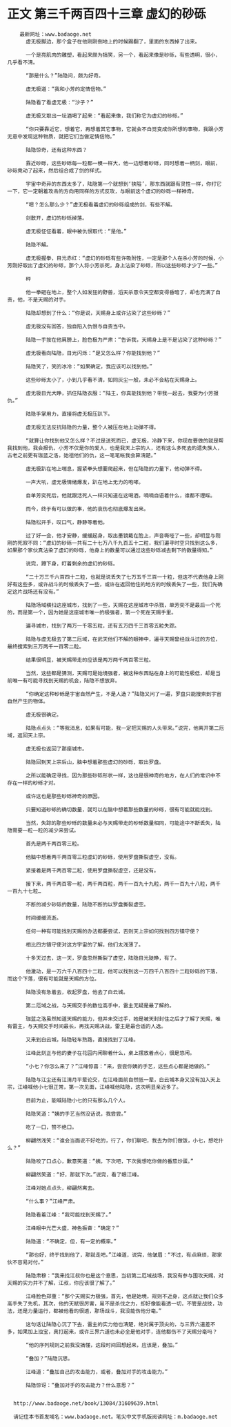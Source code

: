 # 正文 第三千两百四十三章 虚幻的砂砾
        最新网址：www.badaoge.net
          虚无极脚边，那个盒子在他刚刚倒地上的时候踢翻了，里面的东西掉了出来。
      
          一个是亮肌肉的雕塑，看起来颇为搞笑，另一个，看起来像是砂砾，有些透明，很小，几乎看不清。
      
          “那是什么？”陆隐问，颇为好奇。
      
          虚无极道：“我和小芳的定情信物。”
      
          陆隐看了看虚无极：“沙子？”
      
          虚无极又取出一坛酒喝了起来：“看起来像，我们称它为虚幻的砂砾。”
      
          “你只要靠近它，想着它，再想着其它事物，它就会不自觉变成你所想的事物，我跟小芳无意中发现这种物质，就把它们当做定情信物。”
      
          陆隐惊奇，还有这种东西？
      
          靠近砂砾，这些砂砾每一粒都一模一样大，他一边想着砂砾，同时想着一柄剑，眼前，砂砾竟动了起来，然后组合成了剑的样式。
      
          宇宙中奇异的东西太多了，陆隐第一个就想到‘狭隘’，那东西就跟有灵性一样，你打它一下，它一定朝着攻击的方向用同样的方式反攻，与眼前这个虚幻的砂砾一样神奇。
      
          “嗯？怎么那么少？”虚无极看着虚幻的砂砾组成的剑，有些不解。
      
          剑散开，虚幻的砂砾掉落。
      
          虚无极怔怔看着，眼中被仇恨取代：“是他。”
      
          陆隐不解。
      
          虚无极握拳，目光赤红：“虚幻的砂砾有些许吸附性，一定是那个人在杀小芳的时候，小芳刚好取出了虚幻的砂砾，那个人将小芳杀死，身上沾染了砂砾，所以这些砂砾才少了一些。”
      
          砰
      
          他一拳砸在地上，整个人如发狂的野兽，滔天杀意令天空都变得昏暗了，却也充满了自责，他，不是天赐的对手。
      
          陆隐却想到了什么：“你是说，天赐身上或许沾染了这些砂砾？”
      
          虚无极没有回答，独自陷入仇恨与自责当中。
      
          陆隐一手按在他肩膀上，脸色极为严肃：“告诉我，天赐身上是不是沾染了这种砂砾？”
      
          虚无极看向陆隐，目光闪烁：“是又怎么样？你能找到他？”
      
          陆隐笑了，笑的冰冷：“如果确定，我应该可以找到他。”
      
          这些砂砾太小了，小到几乎看不清，如同灰尘一般，未必不会粘在天赐身上。
      
          虚无极目光大睁，抓住陆隐衣服：“陆主，你真能找到他？带我一起去，我要为小芳报仇。”
      
          陆隐手掌用力，直接将虚无极压趴下。
      
          虚无极无法反抗陆隐的力量，整个人被压在地上动弹不得。
      
          “就算让你找到他又怎么样？不过是送死而已，虚无极，冷静下来，你现在要做的就是帮我找到他，我会报仇，小芳不仅是你的爱人，也是我天上宗的人，还有这么多死去的遗失族人，古老之前更有珈蓝之洛，始祖他们的仇，这一笔笔帐我会算清楚。”
      
          虚无极趴在地上喘息，握紧拳头想要爬起来，但在陆隐的力量下，他动弹不得。
      
          一声大吼，虚无极情绪爆发，趴在地上无力的咆哮。
      
          自单芳奕死后，他就跟活死人一样只知道在这喝酒，喃喃自语着什么，谁都不理睬。
      
          而今，终于有可以做的事，他的哀伤也彻底爆发出来。
      
          陆隐松开手，叹口气，静静等着他。
      
          过了好一会，他才安静，缓缓起身，取出墨镜戴在脸上，声音嘶哑了一些，却明显与刚刚的死寂不同：“虚幻的砂砾一共有二十七万八千九百五十二粒，我们遍寻时空只找到这么多，如果那个家伙真沾染了虚幻的砂砾，他身上的数量可以通过这些砂砾减去剩下的数量得知。”
      
          说完，蹲下身，盯着剩余的虚幻的砂砾。
      
          “二十万三千六百四十二粒，也就是说丢失了七万五千三百一十粒，但这不代表他身上刚好有这些多，或许战斗的时候丢失了一些，或许在返回他住的地方的时候丢失了一些，我们先确定这片战场还有没有。”
      
          陆隐场域横扫这座城市，找到了一些，天赐在这座城市中杀戮，单芳奕不是最后一个死的，而是第一个，因为她是这座城市唯一的极强者，第一个死在天赐手里。
      
          遍寻城市，找到了两万一千零五粒，还有五万四千三百零五粒失踪。
      
          陆隐与虚无极去了第二厄域，在武天他们不解的眼神中，遍寻天赐曾经战斗过的方位，最终搜索到三万两千一百零二粒。
      
          结果很明显，被天赐带走的应该是两万两千两百零三粒。
      
          当然，这些都是猜测，天赐可是始境强者，被这种东西粘在身上的可能性极低，却是当前唯一有可能寻找到天赐的机会，陆隐不想放弃。
      
          “你确定这种砂砾是宇宙自然产生，不是人造？”陆隐又问了一遍，罗盘只能搜索到宇宙自然产生的物体。
      
          虚无极很确定。
      
          陆隐点点头：“等我消息，如果有可能，我一定把天赐的人头带来。”说完，他离开第二厄域，返回天上宗。
      
          虚无极也返回了那座城市。
      
          陆隐回到天上宗后山，脑中想着那些虚幻的砂砾，取出罗盘。
      
          之所以能确定寻找，因为那些砂砾形状一样，这也是很神奇的地方，在人们的常识中不存在一样的砂砾才对。
      
          或许这也是那些砂砾神奇的原因。
      
          只要知道砂砾的确切数量，就可以在脑中想着那些数量的砂砾，很有可能就能找到。
      
          当然，失踪的那些砂砾的数量未必与天赐带走的砂砾数量相同，可能途中不断丢失，陆隐需要一粒一粒的减少来尝试。
      
          首先是两千两百零三粒。
      
          他脑中想着两千两百零三粒虚幻的砂砾，使用罗盘撕裂虚空，没有。
      
          紧接着是两千两百零二粒，使用罗盘撕裂虚空，还是没有。
      
          接下来，两千两百零一粒，两千两百粒，两千一百九十九粒，两千一百九十八粒，两千一百九十七粒…
      
          不断的减少砂砾的数量，陆隐不断的以罗盘撕裂虚空。
      
          时间缓缓流逝。
      
          任何一种有可能找到天赐的办法都要尝试，否则天上宗如何找到四方镇守使？
      
          相比四方镇守使对这方宇宙的了解，他们太浅薄了。
      
          十多天过去，这一天，罗盘忽然撕裂了虚空，陆隐目光陡睁，有了。
      
          他激动，是一万六千八百四十二粒，他可以找到这一万四千八百四十二粒砂砾的下落，而这个下落，很有可能就是天赐的方位。
      
          陆隐没有急着去，收起罗盘，他去了白云城。
      
          第二厄域之战，与天赐交手的数位高手中，雷主无疑是最了解的。
      
          珈蓝之洛虽然知道天赐的能力，但并未交过手，她是被天封封住之后才了解了天赐，唯有雷主，与天赐交手时间最长，再找天赐决战，雷主是最合适的人选。
      
          又来到白云城，陆隐轻车熟路，直接找到了江峰。
      
          江峰此刻正与他的妻子在花园内闲聊着什么，桌上摆放着点心，很是悠闲。
      
          “小七？你怎么来了？”江峰惊喜：“来，尝尝你姨的手艺，这些点心都是她做的。”
      
          陆隐与江尘还有江清月平辈论交，在江峰面前自然低一辈，白云城本身又没有加入天上宗，江峰喊他小七很正常，第一次见面，江峰喊他陆隐，这次明显亲近多了。
      
          目前为止，能喊陆隐小七的只有那么几个人。
      
          陆隐笑道：“姨的手艺当然没话说，我尝尝。”
      
          吃了一口，赞不绝口。
      
          柳翩然浅笑：“谁会当面说不好吃的，行了，你们聊吧，我去为你们做饭，小七，想吃什么？”
      
          陆隐咬了口点心，歉意笑道：“姨，下次吧，下次我想吃你做的番茄炒蛋。”
      
          柳翩然笑道：“好，那就下次。”说完，看了眼江峰。
      
          江峰对她点点头，柳翩然离去。
      
          “什么事？”江峰严肃。
      
          陆隐看着江峰：“我可能找到天赐了。”
      
          江峰眼中光芒大盛，神色振奋：“确定？”
      
          陆隐道：“不确定，但，有一定的概率。”
      
          “那也好，终于找到他了，那就走吧。”江峰道，说完，他皱眉：“不过，有点麻烦，那家伙不容易对付。”
      
          陆隐肃穆：“我来找江叔你也是这个意思，当初第二厄域战场，我没有参与围攻天赐，对天赐的实力并不了解，江叔，你应该很了解了。”
      
          江峰脸色郑重：“那个天赐实力极强，首先，他是始境，规则不近身，这点就让我们众多高手失了先机，其次，他的天赋很厉害，虽不是杀伐之力，却好像能看透一切，不管是战技，功法，还是力量运行，都被他看的很透，那场战斗，我没能伤他分毫。”
      
          这句话让陆隐心沉了下去，雷主的实力他也清楚，绝对属于顶尖的，与三界六道差不多，如果加上浊宝，真打起来，或许三界六道也未必全是他对手，连他都伤不了天赐分毫吗？
      
          “他的序列规则之前我没搞懂，这段时间回想起来，应该是，叠加。”
      
          “叠加？”陆隐沉思。
      
          江峰道：“叠加自己的攻击能力，或者，叠加对手的攻击能力。”
      
          陆隐惊讶：“叠加对手的攻击能力？什么意思？”
      
      
      http://www.badaoge.net/book/13084/31609639.html
      
      请记住本书首发域名：www.badaoge.net。笔尖中文手机版阅读网址：m.badaoge.net